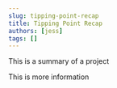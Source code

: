 ```yaml
---
slug: tipping-point-recap
title: Tipping Point Recap
authors: [jess]
tags: []
---
```


This is a summary of a project

<!--truncate-->

This is more information